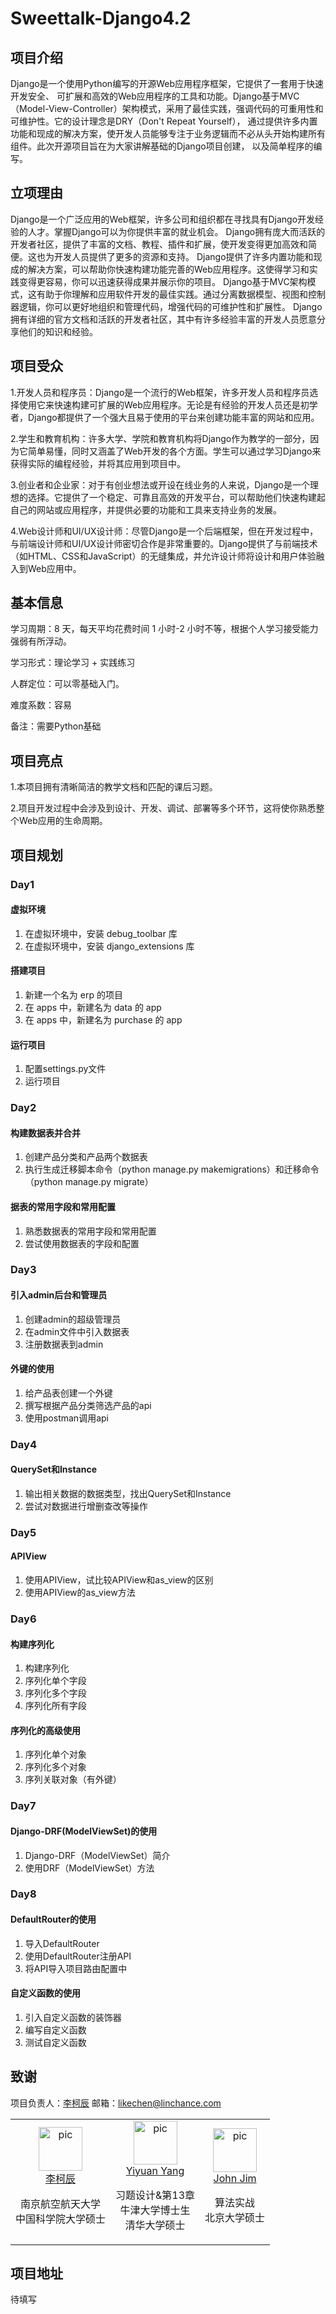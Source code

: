 # Sweettalk-Django4.2

## 项目介绍

Django是一个使用Python编写的开源Web应用程序框架，它提供了一套用于快速开发安全、
可扩展和高效的Web应用程序的工具和功能。Django基于MVC（Model-View-Controller）架构模式，采用了最佳实践，强调代码的可重用性和可维护性。它的设计理念是DRY（Don't Repeat Yourself），
通过提供许多内置功能和现成的解决方案，使开发人员能够专注于业务逻辑而不必从头开始构建所有组件。此次开源项目旨在为大家讲解基础的Django项目创建，
以及简单程序的编写。

## 立项理由

Django是一个广泛应用的Web框架，许多公司和组织都在寻找具有Django开发经验的人才。掌握Django可以为你提供丰富的就业机会。
Django拥有庞大而活跃的开发者社区，提供了丰富的文档、教程、插件和扩展，使开发变得更加高效和简便。这也为开发人员提供了更多的资源和支持。
Django提供了许多内置功能和现成的解决方案，可以帮助你快速构建功能完善的Web应用程序。这使得学习和实践变得更容易，你可以迅速获得成果并展示你的项目。
Django基于MVC架构模式，这有助于你理解和应用软件开发的最佳实践。通过分离数据模型、视图和控制器逻辑，你可以更好地组织和管理代码，增强代码的可维护性和扩展性。
Django拥有详细的官方文档和活跃的开发者社区，其中有许多经验丰富的开发人员愿意分享他们的知识和经验。

## 项目受众

1.开发人员和程序员：Django是一个流行的Web框架，许多开发人员和程序员选择使用它来快速构建可扩展的Web应用程序。无论是有经验的开发人员还是初学者，Django都提供了一个强大且易于使用的平台来创建功能丰富的网站和应用。

2.学生和教育机构：许多大学、学院和教育机构将Django作为教学的一部分，因为它简单易懂，同时又涵盖了Web开发的各个方面。学生可以通过学习Django来获得实际的编程经验，并将其应用到项目中。

3.创业者和企业家：对于有创业想法或开设在线业务的人来说，Django是一个理想的选择。它提供了一个稳定、可靠且高效的开发平台，可以帮助他们快速构建起自己的网站或应用程序，并提供必要的功能和工具来支持业务的发展。

4.Web设计师和UI/UX设计师：尽管Django是一个后端框架，但在开发过程中，与前端设计师和UI/UX设计师密切合作是非常重要的。Django提供了与前端技术（如HTML、CSS和JavaScript）的无缝集成，并允许设计师将设计和用户体验融入到Web应用中。

## 基本信息
学习周期：8 天，每天平均花费时间 1 小时-2 小时不等，根据个人学习接受能力强弱有所浮动。

学习形式：理论学习 + 实践练习

人群定位：可以零基础入门。

难度系数：容易

备注：需要Python基础


## 项目亮点
1.本项目拥有清晰简洁的教学文档和匹配的课后习题。

2.项目开发过程中会涉及到设计、开发、调试、部署等多个环节，这将使你熟悉整个Web应用的生命周期。


## 项目规划

### Day1

#### 虚拟环境

1. 在虚拟环境中，安装 debug_toolbar 库
2. 在虚拟环境中，安装 django_extensions 库

#### 搭建项目

1. 新建一个名为 erp 的项目
2. 在 apps 中，新建名为 data 的 app
3. 在 apps 中，新建名为 purchase 的 app

#### 运行项目

1. 配置settings.py文件
2. 运行项目


### Day2


#### 构建数据表并合并

1. 创建产品分类和产品两个数据表
2. 执行生成迁移脚本命令（python manage.py makemigrations）和迁移命令（python manage.py migrate）


#### 据表的常用字段和常用配置

1. 熟悉数据表的常用字段和常用配置
2. 尝试使用数据表的字段和配置


### Day3


#### 引入admin后台和管理员

1. 创建admin的超级管理员
2. 在admin文件中引入数据表
3. 注册数据表到admin

#### 外键的使用

1. 给产品表创建一个外键
2. 撰写根据产品分类筛选产品的api
3. 使用postman调用api


### Day4

#### QuerySet和Instance

1. 输出相关数据的数据类型，找出QuerySet和Instance
2. 尝试对数据进行增删查改等操作


### Day5


#### APIView

1. 使用APIView，试比较APIView和as_view的区别
2. 使用APIView的as_view方法

### Day6

#### 构建序列化

1. 构建序列化
2. 序列化单个字段
3. 序列化多个字段
4. 序列化所有字段


#### 序列化的高级使用

1. 序列化单个对象
2. 序列化多个对象
3. 序列关联对象（有外键）


### Day7  

#### Django-DRF(ModelViewSet)的使用   

1. Django-DRF（ModelViewSet）简介
2. 使用DRF（ModelViewSet）方法

### Day8  

#### DefaultRouter的使用

1. 导入DefaultRouter
2. 使用DefaultRouter注册API
3. 将API导入项目路由配置中

#### 自定义函数的使用

1. 引入自定义函数的装饰器
2. 编写自定义函数
3. 测试自定义函数  


## 致谢  

项目负责人：[李柯辰](https://github.com/Joe-2002)
邮箱：likechen@linchance.com

<table border="0">
  <tbody>
    <tr align="center" >
      <td>
         <a href="https://github.com/Joe-2002"><img width="70" height="70" src="https://github.com/Joe-2002.png?s=40" alt="pic"></a><br>
         <a href="https://github.com/qiwang067">李柯辰</a> 
        <p> 南京航空航天大学<br> 中国科学院大学硕士</p>
      </td>
      <td>
         <a href="https://github.com/yyysjz1997"><img width="70" height="70" src="https://github.com/yyysjz1997.png?s=40" alt="pic"></a><br>
         <a href="https://github.com/yyysjz1997">Yiyuan Yang</a> 
        <p>习题设计&第13章 <br> 牛津大学博士生<br> 清华大学硕士</p>
      </td>
      <td>
         <a href="https://github.com/JohnJim0816"><img width="70" height="70" src="https://github.com/JohnJim0816.png?s=40" alt="pic"></a><br>
         <a href="https://github.com/JohnJim0816">John Jim</a>
         <p>算法实战<br> 北京大学硕士</p>
      </td>
    </tr>
  </tbody>
</table>

## 项目地址  

待填写
